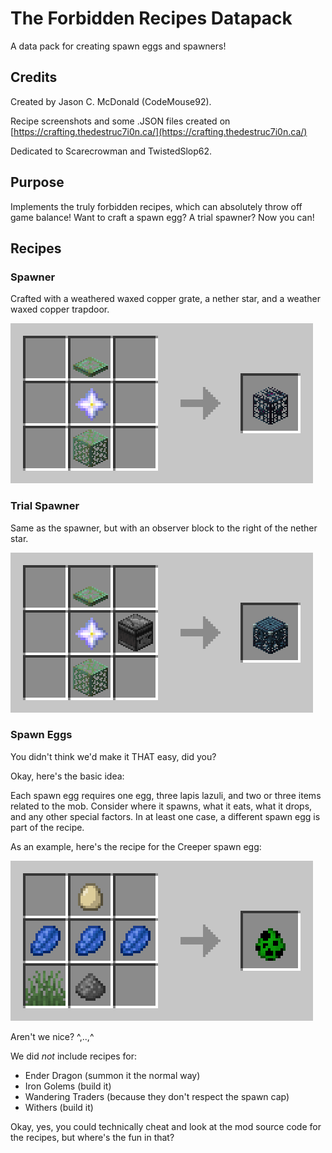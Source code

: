 # The Forbidden Recipes Datapack

A data pack for creating spawn eggs and spawners!

## Credits

Created by Jason C. McDonald (CodeMouse92).

Recipe screenshots and some .JSON files created on [https://crafting.thedestruc7i0n.ca/](https://crafting.thedestruc7i0n.ca/)

Dedicated to Scarecrowman and TwistedSlop62.

## Purpose

Implements the truly forbidden recipes, which can absolutely throw off game
balance! Want to craft a spawn egg? A trial spawner? Now you can!

## Recipes

### Spawner

Crafted with a weathered waxed copper grate, a nether star, and a weather waxed copper trapdoor.

![Bell](img/spawner.png)

### Trial Spawner

Same as the spawner, but with an observer block to the right of the nether star.

![Bell](img/trial_spawner.png)

### Spawn Eggs

You didn't think we'd make it THAT easy, did you?

Okay, here's the basic idea:

Each spawn egg requires one egg, three lapis lazuli, and two or three items
related to the mob. Consider where it spawns, what it eats, what it drops,
and any other special factors. In at least one case, a different spawn egg
is part of the recipe.

As an example, here's the recipe for the Creeper spawn egg:

![Creeper Egg](img/creeper_spawn_egg.png)

Aren't we nice? ^,..,^

We did _not_ include recipes for:

* Ender Dragon (summon it the normal way)
* Iron Golems (build it)
* Wandering Traders (because they don't respect the spawn cap)
* Withers (build it)

Okay, yes, you could technically cheat and look at the mod source code for the
recipes, but where's the fun in that?
